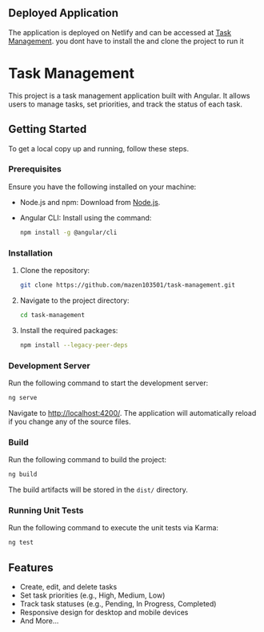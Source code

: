 ## Deployed Application

The application is deployed on Netlify and can be accessed at [Task Management](https://mazen-taha-task-management.netlify.app/).
you dont have to install the and clone the project to run it

# Task Management

This project is a task management application built with Angular. It allows users to manage tasks, set priorities, and track the status of each task.

## Getting Started

To get a local copy up and running, follow these steps.

### Prerequisites

Ensure you have the following installed on your machine:

- Node.js and npm: Download from [Node.js](https://nodejs.org/).
- Angular CLI: Install using the command:

  ```sh
  npm install -g @angular/cli
  ```

### Installation

1. Clone the repository:
   ```sh
   git clone https://github.com/mazen103501/task-management.git
   ```

2. Navigate to the project directory:
   ```sh
   cd task-management
   ```

3. Install the required packages:
   ```sh
   npm install --legacy-peer-deps
   ```

### Development Server

Run the following command to start the development server:

```sh
ng serve
```

Navigate to [http://localhost:4200/](http://localhost:4200/). The application will automatically reload if you change any of the source files.

### Build

Run the following command to build the project:

```sh
ng build
```

The build artifacts will be stored in the `dist/` directory.

### Running Unit Tests

Run the following command to execute the unit tests via Karma:

```sh
ng test
```

## Features

- Create, edit, and delete tasks
- Set task priorities (e.g., High, Medium, Low)
- Track task statuses (e.g., Pending, In Progress, Completed)
- Responsive design for desktop and mobile devices
- And More...
